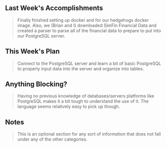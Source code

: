 ## Last Week's Accomplishments

> Finally finished setting up docker and for our hedgehogs docker image. Also, we (Brian and I) downloaded SimFin Financial Data and created a parser to parse all of the financial data to prepare to put into our PostgreSQL server.

## This Week's Plan

> Connect to the PostgreSQL server and learn a bit of basic PostgreSQL to properly input data into the server and organize into tables.
 

## Anything Blocking?

> Having no previous knowledge of databases/servers platforms like PostgreSQL makes it a bit tough to understand the use of it. The language seems relatively easy to pick up though.

## Notes

> This is an optional section for any sort of information that does not fall under any of the other categories.
